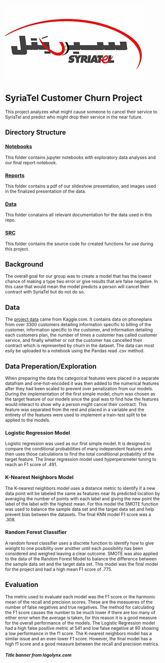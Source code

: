 ![SyriaTel Logo](https://github.com/oklena/SyriaTel_Customer_Churn/blob/master/reports/figures/SyriatelLogo)

# SyriaTel Customer Churn Project

This project analyzes what might cause someone to cancel their service to SyriaTel and predict who might drop their service in the near future.

## Directory Structure

### [Notebooks](https://github.com/oklena/SyriaTel_Customer_Churn/tree/master/notebooks)
This folder contains jupyter notebooks with exploratory data analyses and our final report notebook.

### [Reports](https://github.com/oklena/SyriaTel_Customer_Churn/tree/master/reports/figures)
This folder contains a pdf of our slideshow presentation, and images used in the finalized presentation of the data.

### [Data](https://github.com/oklena/SyriaTel_Customer_Churn/tree/master/data)
This folder conatains all relevant documentation for the data used in this repo.

### [SRC](https://github.com/oklena/SyriaTel_Customer_Churn/tree/master/src)
This folder contains the source code for created functions for use during this project.

## Background
The overall goal for our group was to create a model that has the lowest chance of making a type two error or give results that are false negative.  In this case that would mean the model predicts a person will cancel their contract with SyriaTel but do not do so. 

## Data
The [project data](https://www.kaggle.com/becksddf/churn-in-telecoms-dataset) came from Kaggle.com.  It contains data on phoneplans from over 3300 customers detailing information specific to billing of the customer, information specific to the customer, and information detailing each customers plan, the number of times a customer has called customer service, and finally whether or not the customer has cancelled their contract which is represented by churn in the dataset.  The data can most esily be uploaded to a notebook using the Pandas read .csv method. 

## Data Preperation/Exploration
When preparing the data the categorical features were placed in a separate datafram and one-hot-encoded it was then added to the numerical features after they had been scaled to prevent over penalization from our models.  During the implementation of the first simple model, churn was chosen as the target feature of our models since the goal was to find how the features would interact to show why a person might cancel their contract.  This feature was separated from the rest and placed in a variable and the entirety of the features were used to implement a train-test split to be applied to the models.  

### Logistic Regression Model
Logistic regression was used as our first simple model.  It is designed to compare the conditional probabilities of many independent features and then uses those calculations to find the total conditional probability of the target feature. The linear regression model used hyperperameter tuning to reach an F1 score of .491.

### K-Nearest Neighbors Model
The K-nearest neighbors model uses a distance metric to identify if a new data point will be labeled the same as features near its predicted location by averaging the number of points with each label and giving the new point the label of the label with the highest mean. For this model the SMOTE function was used to balance the sample data set and the target data set and help prevent bias between the datasets.  The final KNN model F1 score was a .308.

### Random Forest Classifier
A random forest classifier uses a discrete function to identify how to give wieight to one posibility over another until each possibility has been considered and weighed leaving a clear outcome.  SMOTE was also applied to the data of the Random Forest Model to balance the difference between the sample data set and the target data set.  This model was the final model for the project and had a high mean F1 score of .775.

## Evaluation
The metric used to evaluate each model was the F1 score or the harmonic mean of the recall and precision scores.  These are the measueres of the number of false negatives and true negatives.  The method for calculating the F1 score causes the number to be much lower if there are too many of either error when the average is taken, for this reason it is a good measure for the overall performance of the models.  The Logistic Regression model had a high false positive metric at 541 and low false negetive at 90 showing a low performance in the f1 score.  The K-nearest neighbors model has a similar issue and an even lower F1 score.  However, the final model has a high f1 score and a good measure between the recall and precision metrics.
    
##### Title banner from logolynx.com
